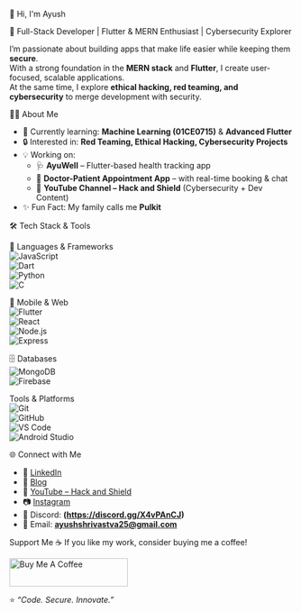 👋 Hi, I'm Ayush

🚀 Full-Stack Developer | Flutter & MERN Enthusiast | Cybersecurity Explorer  

I’m passionate about building apps that make life easier while keeping them **secure**.  
With a strong foundation in the **MERN stack** and **Flutter**, I create user-focused, scalable applications.  
At the same time, I explore **ethical hacking, red teaming, and cybersecurity** to merge development with security.  



👨‍💻 About Me  

- 🌱 Currently learning: **Machine Learning (01CE0715)** & **Advanced Flutter**  
- 🔒 Interested in: **Red Teaming, Ethical Hacking, Cybersecurity Projects**  
- 💡 Working on:  
  - 🩺 **AyuWell** – Flutter-based health tracking app  
  - 📅 **Doctor-Patient Appointment App** – with real-time booking & chat  
  - 🎥 **YouTube Channel – Hack and Shield** (Cybersecurity + Dev Content)  
- ✨ Fun Fact: My family calls me **Pulkit**  


🛠️ Tech Stack & Tools  

🚀 Languages & Frameworks  
![JavaScript](https://img.shields.io/badge/JavaScript-F7DF1E?style=for-the-badge&logo=javascript&logoColor=000)  
![Dart](https://img.shields.io/badge/Dart-0175C2?style=for-the-badge&logo=dart&logoColor=white)  
![Python](https://img.shields.io/badge/Python-3776AB?style=for-the-badge&logo=python&logoColor=white)  
![C](https://img.shields.io/badge/C-00599C?style=for-the-badge&logo=c&logoColor=white)  

📱 Mobile & Web  
![Flutter](https://img.shields.io/badge/Flutter-02569B?style=for-the-badge&logo=flutter&logoColor=white)  
![React](https://img.shields.io/badge/React-20232A?style=for-the-badge&logo=react&logoColor=61DAFB)  
![Node.js](https://img.shields.io/badge/Node.js-339933?style=for-the-badge&logo=node.js&logoColor=white)  
![Express](https://img.shields.io/badge/Express.js-000000?style=for-the-badge&logo=express&logoColor=white)  

🗄️ Databases  
![MongoDB](https://img.shields.io/badge/MongoDB-47A248?style=for-the-badge&logo=mongodb&logoColor=white)  
![Firebase](https://img.shields.io/badge/Firebase-FFCA28?style=for-the-badge&logo=firebase&logoColor=black)  

 Tools & Platforms  
![Git](https://img.shields.io/badge/Git-F05032?style=for-the-badge&logo=git&logoColor=white)  
![GitHub](https://img.shields.io/badge/GitHub-181717?style=for-the-badge&logo=github&logoColor=white)  
![VS Code](https://img.shields.io/badge/VS%20Code-007ACC?style=for-the-badge&logo=visual-studio-code&logoColor=white)  
![Android Studio](https://img.shields.io/badge/Android%20Studio-3DDC84?style=for-the-badge&logo=android-studio&logoColor=white)  


🌐 Connect with Me  

- 💼 [LinkedIn](www.linkedin.com/in/ayushrivastav)  
- 📝 [Blog](https://ayush-portfolio-hazel.vercel.app/)  
- 🎥 [YouTube – Hack and Shield](https://www.youtube.com/@HackandShield)  
- 📷 [Instagram](https://instagram.com/nowayush)  
- 💬 Discord: **(https://discord.gg/X4vPAnCJ)**  
- 📧 Email: **ayushshrivastva25@gmail.com**  


Support Me ☕
If you like my work, consider buying me a coffee!

<a href="[https://www.buymeacoffee.com/yourusername](https://buymeacoffee.com/ayushshrivastva)" target="_blank">
  <img src="https://cdn.buymeacoffee.com/buttons/v2/default-yellow.png" alt="Buy Me A Coffee" height="50" width="210" >
</a>


⭐️ _“Code. Secure. Innovate.”_

